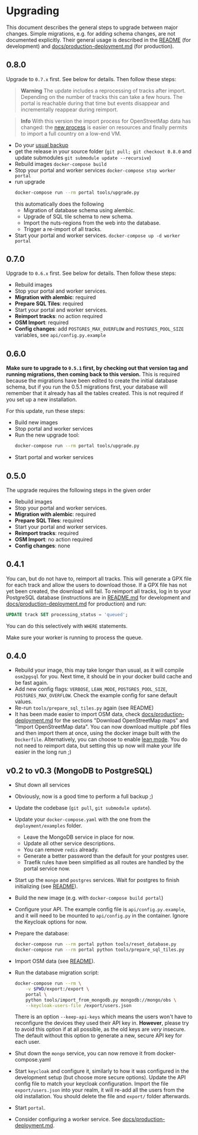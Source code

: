 # Upgrading
This document describes the general steps to upgrade between major changes.
Simple migrations, e.g. for adding schema changes, are not documented
explicitly. Their general usage is described in the [README](./README.md) (for
development) and [docs/production-deployment.md](docs/production-deployment.md) (for production).


## 0.8.0
Upgrade to `0.7.x` first. See below for details. Then follow these steps:

> **Warning** The update includes a reprocessing of tracks after import. Depending on the number of tracks this can take a few hours. The portal is reachable during that time but events disappear and incrementally reappear during reimport.

> **Info** With this version the import process for OpenStreetMap data has changed: the [new process](docs/osm-import.md) is easier on resources and finally permits to import a full country on a low-end VM.

- Do your [usual backup](docs/production-deployment.md)
- get the release in your source folder (``git pull; git checkout 0.8.0`` and update submodules ``git submodule update --recursive``)
- Rebuild images ``docker-compose build``
- Stop your portal and worker services ``docker-compose stop worker portal``
- run upgrade
  ```bash
  docker-compose run --rm portal tools/upgrade.py
  ```
  this automatically does the following
  - Migration of database schema using alembic.
  - Upgrade of SQL tile schema to new schema.
  - Import the nuts-regions from the web into the database.
  - Trigger a re-import of all tracks.
- Start your portal and worker services. ``docker-compose up -d worker portal``


## 0.7.0

Upgrade to `0.6.x` first. See below for details. Then follow these steps:

- Rebuild images
- Stop your portal and worker services.
- **Migration with alembic**: required 
- **Prepare SQL Tiles**: required
- Start your portal and worker services.
- **Reimport tracks**: no action required 
- **OSM Import**: required
- **Config changes**: add `POSTGRES_MAX_OVERFLOW` and `POSTGRES_POOL_SIZE`
  variables, see `api/config.py.example`  

## 0.6.0

**Make sure to upgrade to `0.5.1` first, by checking out that version tag and
running migrations, then coming back to this version.** This is required
because the migrations have been edited to create the initial database schema,
but if you run the 0.5.1 migrations first, your database will remember that it
already has all the tables created. This is not required if you set up a new
installation.

For this update, run these steps:

- Build new images
- Stop portal and worker services
- Run the new upgrade tool:
  ```bash
  docker-compose run --rm portal tools/upgrade.py
  ```
- Start portal and worker services

## 0.5.0

The upgrade requires the following steps in the given order

- Rebuild images
- Stop your portal and worker services.
- **Migration with alembic**: required 
- **Prepare SQL Tiles**: required 
- Start your portal and worker services.
- **Reimport tracks**: required 
- **OSM Import**: no action required
- **Config changes**: none

## 0.4.1

You can, but do not have to, reimport all tracks. This will generate a GPX file
for each track and allow the users to download those. If a GPX file has not yet
been created, the download will fail. To reimport all tracks, log in to your
PostgreSQL database (instructions are in [README.md](./README.md) for
development and [docs/production-deployment.md](./docs/production-deployment.md) for production)
and run:

```sql
UPDATE track SET processing_status = 'queued';
```

You can do this selectively with `WHERE` statements.

Make sure your worker is running to process the queue.

## 0.4.0

* Rebuild your image, this may take longer than usual, as it will compile
  `osm2pgsql` for you. Next time, it should be in your docker build cache and
  be fast again.
* Add new config flags: `VERBOSE`, `LEAN_MODE`, `POSTGRES_POOL_SIZE`,
  `POSTGRES_MAX_OVERFLOW`. Check the example config for sane default values.
* Re-run `tools/prepare_sql_tiles.py` again (see README)
* It has been made easier to import OSM data, check
  [docs/production-deployment.md](./docs/production-deployment.md) for the sections "Download
  OpenStreetMap maps" and "Import OpenStreetMap data". You can now download
  multiple .pbf files and then import them at once, using the docker image
  built with the `Dockerfile`. Alternatively, you can choose to enable [lean
  mode](docs/lean-mode.md). You do not need to reimport data, but setting this
  up now will make your life easier in the long run ;)

## v0.2 to v0.3 (MongoDB to PostgreSQL)

* Shut down all services
* Obviously, now is a good time to perform a full backup ;)
* Update the codebase (`git pull`, `git submodule update`).
* Update your ``docker-compose.yaml`` with the one from the ``deployment/examples`` 
  folder.
  * Leave the MongoDB service in place for now.
  * Update all other service descriptions. 
  * You can remove `redis` already. 
  * Generate a better password than the default for your
    postgres user.
  * Traefik rules have been simplified as all routes are handled
    by the portal service now.
* Start up the `mongo` and `postgres` services. Wait for postgres to finish
  initializing (see [README](README.md)).
* Build the new image (e.g. with `docker-compose build portal`)
* Configure your API. The example config file is `api/config.py.example`, and
  it will need to be mounted to `api/config.py` in the container. Ignore the
  Keycloak options for now.
* Prepare the database: 
  
    ```bash
    docker-compose run --rm portal python tools/reset_database.py
    docker-compose run --rm portal python tools/prepare_sql_tiles.py
    ```
* Import OSM data (see [README](README.md)).
* Run the database migration script: 
    
    ```bash
    docker-compose run --rm \
        -v $PWD/export:/export \
        portal \
        python tools/import_from_mongodb.py mongodb://mongo/obs \
        --keycloak-users-file /export/users.json
    ```
  There is an option `--keep-api-keys` which means the users won't have to
  reconfigure the devices they used their API key in. **However**, please try
  to avoid this option if at all possible, as the old keys are *very* insecure.
  The default without this option to generate a new, secure API key for each
  user.
* Shut down the `mongo` service, you can now remove it from docker-compose.yaml
* Start `keycloak` and configure it, similarly to how it was configured in the
  development setup (but choose more secure options). Update the API config
  file to match your keycloak configuration. Import the file
  `export/users.json` into your realm, it will re-add all the users from the
  old installation. You should delete the file and `export/` folder afterwards.
* Start `portal`.
* Consider configuring a worker service. See [docs/production-deployment.md](./docs/production-deployment.md).


